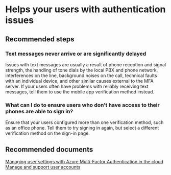 <properties
  pageTitle="Cloud-based MFA/User MFA methods issues (cloud)"
  description="User MFA methods issues"
  service="microsoft.aad"
  resource="Microsoft_AAD_IAM"
  authors="kgremban"
  displayOrder="120"
  selfHelpType="resource"
  supportTopicIds=""
  resourceTag="mfa_overview"
  productPesIds=""
  cloudEnvironments="public"
/>

# Helps your users with authentication issues

## **Recommended steps**

### Text messages never arrive or are significantly delayed 

Issues with text messages are usually a result of phone reception and signal strength, the handling of tone dials by the local PBX and phone network, interferences on the line, background noises on the call, technical faults with an individual device, and other similar causes external to the MFA server. If your users often have problems with reliably receiving text messages, tell them to use the mobile app verification method instead.

### What can I do to ensure users who don’t have access to their phones are able to sign in? 

Ensure that your users configured more than one verification method, such as an office phone. Tell them to try signing in again, but select a different verification method on the sign-in page.

## **Recommended documents**

[Managing user settings with Azure Multi-Factor Authentication in the cloud](https://docs.microsoft.com/azure/multi-factor-authentication/multi-factor-authentication-manage-users-and-devices)  
[Manage and support user accounts](https://docs.microsoft.com/azure/multi-factor-authentication/multi-factor-authentication-faq#manage-and-support-user-accounts) 